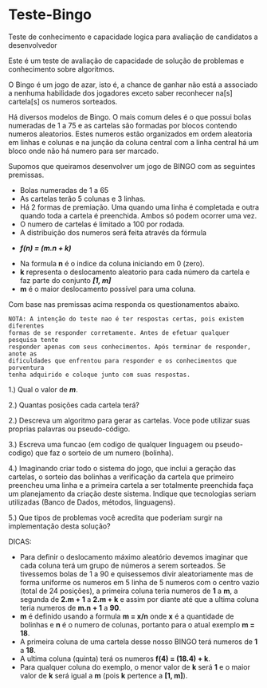 # Teste-Bingo #
Teste de conhecimento e capacidade logica para avaliação de candidatos a desenvolvedor

Este é um teste de avaliação de capacidade de solução de problemas e conhecimento sobre algoritmos.

O Bingo é um jogo de azar, isto é, a chance de ganhar não está a associado a nenhuma habilidade dos jogadores exceto saber reconhecer na[s] cartela[s] os numeros sorteados.

Há diversos modelos de Bingo. O mais comum deles é o que possui bolas numeradas de 1 a 75 e as cartelas são formadas por blocos contendo numeros aleatorios. Estes numeros estão organizados em ordem aleatoria em linhas e colunas e na junção da coluna central com a linha central há um bloco onde não há numero para ser marcado.

Supomos que queiramos desenvolver um jogo de BINGO com as seguintes premissas.

* Bolas numeradas de 1 a 65
* As cartelas terão 5 colunas e 3 linhas.
* Há 2 formas de premiação. Uma quando uma linha é completada e outra quando toda a cartela é preenchida. Ambos só podem ocorrer uma vez.
* O numero de cartelas é limitado a 100 por rodada.
* A distribuição dos numeros será feita através da fórmula  
 - ***f(n) = (m.n + k)*** 
 * Na formula **n** é o indice da coluna iniciando em 0 (zero).
* **k** representa o deslocamento aleatorio para cada número da cartela e faz parte do conjunto ***[1, m]*** 
* **m** é o maior deslocamento possível para uma coluna.
 
Com base nas premissas acima responda os questionamentos abaixo.

    NOTA: A intenção do teste nao é ter respostas certas, pois existem diferentes 
    formas de se responder corretamente. Antes de efetuar qualquer pesquisa tente 
    responder apenas com seus conhecimentos. Após terminar de responder, anote as 
    dificuldades que enfrentou para responder e os conhecimentos que porventura 
    tenha adquirido e coloque junto com suas respostas.

1.) Qual o valor de ***m***.

2.) Quantas posições cada cartela terá?

2.) Descreva um algoritmo para gerar as cartelas. Voce pode utilizar suas proprias palavras ou pseudo-código.

3.) Escreva uma funcao (em codigo de qualquer linguagem ou pseudo-codigo) que faz o sorteio de um numero (bolinha).

4.) Imaginando criar todo o sistema do jogo, que inclui a geração das cartelas, o sorteio das bolinhas a verificação da cartela que primeiro preencheu uma linha e a primeira cartela a ser totalmente preenchida faça um planejamento da criação deste sistema. Indique que tecnologias seriam utilizadas (Banco de Dados, métodos, linguagens).

5.) Que tipos de problemas você acredita que poderiam surgir na implementação desta solução?


   DICAS:
- Para definir o deslocamento máximo aleatório devemos imaginar que cada coluna terá um grupo
    de números a serem sorteados. Se tivessemos bolas de 1 a 90 e quisessemos divir aleatoriamente 
    mas de forma uniforme os numeros em 5 linha de 5 numeros com o centro vazio (total de 24 posições), 
    a primeira coluna teria numeros de **1** a **m**, a segunda de **2.m + 1** a **2.m + k** e assim por 
    diante até que a ultima coluna teria numeros de **m.n + 1** a **90**.
- **m** é definido usando a formula **m = x/n** onde **x** é a quantidade de bolinhas e **n** é o 
    numero de colunas, portanto para o atual exemplo **m = 18**.
- A primeira coluna de uma cartela desse nosso BINGO terá numeros de **1** a **18**.
- A ultima coluna (quinta) terá os numeros **f(4) = (18.4) + k**.
- Para qualquer coluna do exemplo, o menor valor de **k** será **1** e o maior valor de **k** será igual a **m** (pois **k** pertence a **[1, m]**).   

